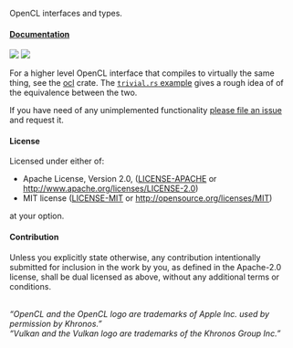OpenCL interfaces and types.

#### [Documentation](https://docs.rs/ocl-core)

[![](http://meritbadge.herokuapp.com/ocl_core)](https://crates.io/crates/ocl_core)
[![](https://docs.rs/ocl-core/badge.svg)](https://docs.rs/ocl-core)

For a higher level OpenCL interface that compiles to virtually the same thing,
see the [ocl](https://github.com/cogciprocate/ocl) crate. The [`trivial.rs`
example](https://github.com/cogciprocate/ocl/blob/master/ocl/examples/trivial.rs)
gives a rough idea of of the equivalence between the two.

If you have need of any unimplemented functionality [please file an
issue](https://github.com/cogciprocate/ocl/issues) and request it.

#### License

Licensed under either of:

 * Apache License, Version 2.0, ([LICENSE-APACHE](LICENSE-APACHE) or
   http://www.apache.org/licenses/LICENSE-2.0)
 * MIT license ([LICENSE-MIT](LICENSE-MIT) or
   http://opensource.org/licenses/MIT)

at your option.

#### Contribution

Unless you explicitly state otherwise, any contribution intentionally
submitted for inclusion in the work by you, as defined in the Apache-2.0
license, shall be dual licensed as above, without any additional terms or
conditions.


<br/>*“OpenCL and the OpenCL logo are trademarks of Apple Inc. used by
permission by Khronos.”* <br/>*“Vulkan and the Vulkan logo are trademarks of
the Khronos Group Inc.”*